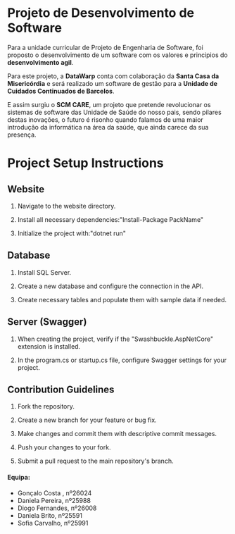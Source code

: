 # Projeto de Desenvolvimento de Software

Para a unidade curricular de Projeto de Engenharia de Software, foi proposto o desenvolvimento de um software  com os valores e principios do **desenvolvimento agil**.

Para este projeto, a **DataWarp** conta com colaboração da **Santa Casa da Misericórdia** e será realizado um software de gestão para a **Unidade de Cuidados Continuados de Barcelos**.

E assim surgiu o **SCM CARE**, um projeto que pretende revolucionar os sistemas de software das Unidade de Saúde do nosso pais, sendo pilares destas inovações, o futuro é risonho quando falamos de uma maior introdução da informática na área da saúde, que ainda carece da sua presença. 


# Project Setup Instructions

## Website

1. Navigate to the website directory.

2. Install all necessary dependencies:"Install-Package PackName"

3. Initialize the project with:"dotnet run"


## Database

1. Install SQL Server.

2. Create a new database and configure the connection in the API.

3. Create necessary tables and populate them with sample data if needed.

## Server (Swagger)

1. When creating the project, verify if the "Swashbuckle.AspNetCore" extension is installed.

2. In the program.cs or startup.cs file, configure Swagger settings for your project.


## Contribution Guidelines

1. Fork the repository.

2. Create a new branch for your feature or bug fix.

3. Make changes and commit them with descriptive commit messages.

4. Push your changes to your fork.

5. Submit a pull request to the main repository's branch.


#### Equipa:
* Gonçalo Costa , nº26024
* Daniela Pereira, nº25988
* Diogo Fernandes, nº26008
* Daniela Brito, nº25591
* Sofia Carvalho, nº25991
